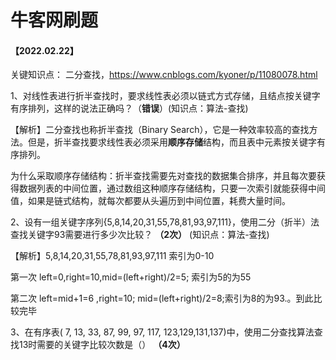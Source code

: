 # 牛客网刷题

#### 【2022.02.22】

关键知识点： 二分查找，https://www.cnblogs.com/kyoner/p/11080078.html

1、对线性表进行折半查找时，要求线性表必须以链式方式存储，且结点按关键字有序排列，这样的说法正确吗？（**错误**）(知识点：算法-查找)

【解析】二分查找也称折半查找（Binary Search），它是一种效率较高的查找方法。但是，折半查找要求线性表必须采用**顺序存储**结构，而且表中元素按关键字有序排列。

为什么采取顺序存储结构：折半查找需要先对查找的数据集合排序，并且每次要获得数据列表的中间位置，通过数组这种顺序存储结构，只要一次索引就能获得中间值，如果是链式结构，就每次都要从头遍历到中间位置，耗费大量时间。



2、设有一组关键字序列{5,8,14,20,31,55,78,81,93,97,111}，使用二分（折半）法查找关键字93需要进行多少次比较？ **（2次）** (知识点：算法-查找)

【解析】5,8,14,20,31,55,78,81,93,97,111  索引为0-10 

第一次 left=0,right=10,mid=(left+right)/2=5; 索引为5的为55

第二次 left=mid+1=6 ,right=10; mid=(left+right)/2=8;索引为8的为93.。到此比较完毕



3、在有序表( 7, 13, 33, 87, 99, 97, 117, 123,129,131,137)中，使用二分查找算法查找13时需要的关键字比较次数是（） **（4次）**



